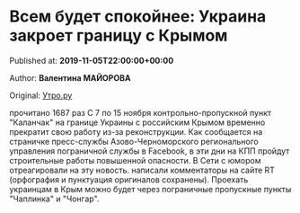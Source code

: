 
# Всем будет спокойнее: Украина закроет границу с Крымом

Published at: **2019-11-05T22:00:00+00:00**

Author: **Валентина МАЙОРОВА**

Original: [Утро.ру](https://utro.ru/politics/2019/11/05/1423451.shtml)

прочитано 1687 раз
С 7 по 15 ноября контрольно-пропускной пункт "Каланчак" на границе Украины с российским Крымом временно прекратит свою работу из-за реконструкции.
Как сообщается на страничке пресс-службы Азово-Черноморского регионального управления пограничной службы в Facebook, в эти дни на КПП пройдут строительные работы повышенной опасности.
В Сети с юмором отреагировали на эту новость.
написали комментаторы на сайте RT (орфография и пунктуация оригиналов сохранены).
Проехать украинцам в Крым можно будет через пограничные пропускные пункты "Чаплинка" и "Чонгар".
